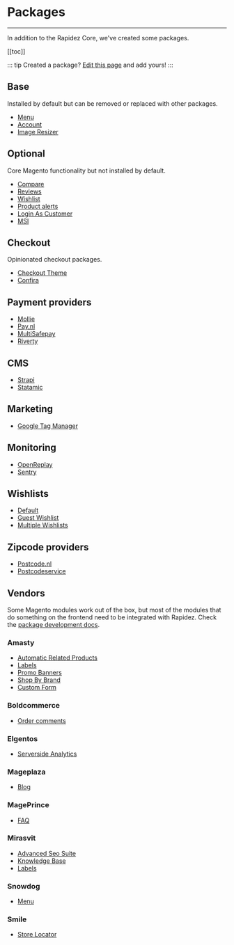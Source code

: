 # Packages

---

In addition to the Rapidez Core, we've created some packages.

[[toc]]

::: tip Created a package?
[Edit this page](https://github.com/rapidez/docs/edit/master/src/3.x/packages.md) and add yours!
:::

## Base

Installed by default but can be removed or replaced with other packages.

- [Menu](https://github.com/rapidez/menu)
- [Account](https://github.com/rapidez/account)
- [Image Resizer](https://github.com/rapidez/image-resizer)

## Optional

Core Magento functionality but not installed by default.

- [Compare](https://github.com/rapidez/compare)
- [Reviews](https://github.com/rapidez/reviews)
- [Wishlist](#wishlists)
- [Product alerts](https://github.com/rapidez/product-alert)
- [Login As Customer](https://github.com/rapidez/login-as-customer)
- [MSI](https://github.com/rapidez/msi)

## Checkout

Opinionated checkout packages.

- [Checkout Theme](https://github.com/rapidez/checkout-theme/)
- [Confira](https://github.com/rapidez/confira)

## Payment providers

- [Mollie](https://github.com/rapidez/mollie)
- [Pay.nl](https://github.com/rapidez/paynl)
- [MultiSafepay](https://github.com/rapidez/multisafepay)
- [Riverty](https://github.com/rapidez/riverty)

## CMS

- [Strapi](https://github.com/rapidez/strapi)
- [Statamic](https://github.com/rapidez/statamic)

## Marketing

- [Google Tag Manager](https://github.com/rapidez/gtm)

## Monitoring

- [OpenReplay](https://github.com/rapidez/openreplay)
- [Sentry](https://github.com/rapidez/sentry)

## Wishlists

- [Default](https://github.com/rapidez/wishlist)
- [Guest Wishlist](https://github.com/rapidez/guest-wishlist)
- [Multiple Wishlists](https://github.com/rapidez/multiple-wishlists)

## Zipcode providers

- [Postcode.nl](https://github.com/rapidez/experius-postcode-nl)
- [Postcodeservice](https://github.com/rapidez/postcodeservice)

## Vendors

Some Magento modules work out of the box, but most of the modules that do something on the frontend need to be integrated with Rapidez. Check the [package development docs](package-development.md).

### Amasty

- [Automatic Related Products](https://github.com/rapidez/amasty-automatic-related-products)
- [Labels](https://github.com/rapidez/amasty-label)
- [Promo Banners](https://github.com/rapidez/amasty-promo-banners)
- [Shop By Brand](https://github.com/rapidez/amasty-shop-by-brand)
- [Custom Form](https://github.com/rapidez/amasty-custom-form)

### Boldcommerce

- [Order comments](https://github.com/rapidez/boldcommerce-order-comments)

### Elgentos

- [Serverside Analytics](https://github.com/rapidez/elgentos-serverside-analytics)

### Mageplaza

- [Blog](https://github.com/rapidez/mageplaza-blog)

### MagePrince

- [FAQ](https://github.com/rapidez/mageprince-faq)

### Mirasvit

- [Advanced Seo Suite](https://github.com/rapidez/mirasvit-advanced-seo-suite)
- [Knowledge Base](https://github.com/rapidez/mirasvit-knowledge-base)
- [Labels](https://github.com/rapidez/mirasvit-label)

### Snowdog

- [Menu](https://github.com/rapidez/snowdog-menu)

### Smile

- [Store Locator](https://github.com/rapidez/smile-store-locator)
